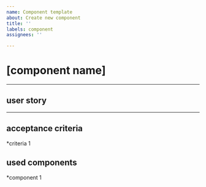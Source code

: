 ```yaml
---
name: Component template
about: Create new component
title: ''
labels: component
assignees: ''

---
```


# [component name]
***

## user story
***

## acceptance criteria
 *criteria 1

## used components
 *component 1
